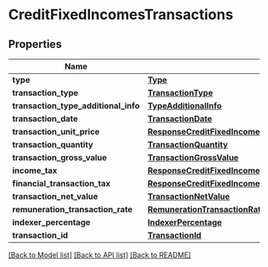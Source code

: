 # CreditFixedIncomesTransactions

## Properties
Name | Type | Description | Notes
------------ | ------------- | ------------- | -------------
**type** | [**Type**](Type.md) |  | 
**transaction_type** | [**TransactionType**](TransactionType.md) |  | 
**transaction_type_additional_info** | [**TypeAdditionalInfo**](TypeAdditionalInfo.md) |  | [optional] 
**transaction_date** | [**TransactionDate**](TransactionDate.md) |  | 
**transaction_unit_price** | [**ResponseCreditFixedIncomesTransactionsCurrentTransactionUnitPrice**](ResponseCreditFixedIncomesTransactionsCurrentTransactionUnitPrice.md) |  | [optional] 
**transaction_quantity** | [**TransactionQuantity**](TransactionQuantity.md) |  | [optional] 
**transaction_gross_value** | [**TransactionGrossValue**](TransactionGrossValue.md) |  | 
**income_tax** | [**ResponseCreditFixedIncomesTransactionsCurrentIncomeTax**](ResponseCreditFixedIncomesTransactionsCurrentIncomeTax.md) |  | [optional] 
**financial_transaction_tax** | [**ResponseCreditFixedIncomesTransactionsCurrentFinancialTransactionTax**](ResponseCreditFixedIncomesTransactionsCurrentFinancialTransactionTax.md) |  | [optional] 
**transaction_net_value** | [**TransactionNetValue**](TransactionNetValue.md) |  | 
**remuneration_transaction_rate** | [**RemunerationTransactionRate**](RemunerationTransactionRate.md) |  | [optional] 
**indexer_percentage** | [**IndexerPercentage**](IndexerPercentage.md) |  | [optional] 
**transaction_id** | [**TransactionId**](TransactionId.md) |  | 

[[Back to Model list]](../README.md#documentation-for-models) [[Back to API list]](../README.md#documentation-for-api-endpoints) [[Back to README]](../README.md)

